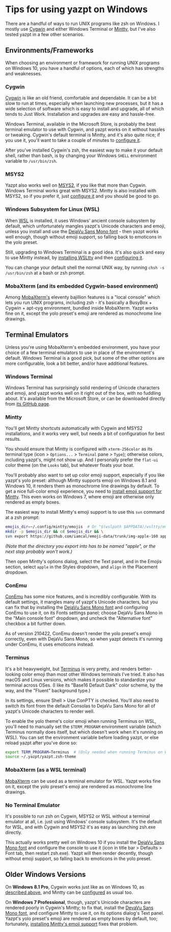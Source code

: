 # Tips for using yazpt on Windows

There are a handful of ways to run UNIX programs like zsh on Windows. I mostly use [Cygwin](https://cygwin.com) and either Windows Terminal or [Mintty](http://mintty.github.io), but I've also tested yazpt in a few other scenarios.


## Environments/Frameworks

When choosing an environment or framework for running UNIX programs on Windows 10, you have a handful of options, each of which has strengths and weaknesses.

### Cygwin

[Cygwin](https://cygwin.com) is like an old friend, comfortable and dependable. It can be a bit slow to run at times, especially when launching new processes, but it has a wide selection of software which is easy to install and upgrade, all of which tends to Just Work. Installation and upgrades are easy and hassle-free.

Windows Terminal, available in the Microsoft Store, is probably the best terminal emulator to use with Cygwin, and yazpt works on it without hassles or tweaking. Cygwin's default terminal is Mintty, and it's also quite nice; if you use it, you'll want to take a couple of minutes to [configure it](#mintty).

After you've installed Cygwin's zsh, the easiest way to make it your default shell, rather than bash, is by changing your Windows `SHELL` environment variable to `/usr/bin/zsh`.

### MSYS2

Yazpt also works well on [MSYS2](https://www.msys2.org), if you like that more than Cygwin. Windows Terminal works great with MSYS2. Mintty is also installed with MSYS2, so if you prefer it, just [configure it](#mintty) and you should be good to go.

### Windows Subsystem for Linux (WSL)

When [WSL](https://docs.microsoft.com/en-us/windows/wsl/) is installed, it uses Windows' ancient console subsystem by default, which unfortunately mangles yazpt's Unicode characters and emoji, unless you install and use the [DejaVu Sans Mono font](https://dejavu-fonts.github.io) - then yazpt works well enough, though without emoji support, so falling back to emoticons in the yolo preset.

Still, upgrading to Windows Terminal is a good idea. It's also quick and easy to use Mintty instead, by [installing WSLtty](https://github.com/mintty/wsltty) and then [configuring it](#mintty).

You can change your default shell the normal UNIX way, by running `chsh -s /usr/bin/zsh` at a bash or zsh prompt.

### MobaXterm (and its embedded Cygwin-based environment)

Among [MobaXterm's](https://mobaxterm.mobatek.net) eleventy bajillion features is a "local console" which lets you run UNIX programs, including zsh - it's basically a BusyBox + Cygwin + apt-cyg environment, bundled inside MobaXterm. Yazpt works fine on it, except the yolo preset's emoji are rendered as monochrome line drawings.


## Terminal Emulators

Unless you're using MobaXterm's embedded environment, you have your choice of a few terminal emulators to use in place of the environment's default. Windows Terminal is a good pick, but some of the other options are more configurable, look a bit better, and/or have additional features.

### Windows Terminal

Windows Terminal has surprisingly solid rendering of Unicode characters and emoji, and yazpt works well on it right out of the box, with no fuddling about. It's available from the Microsoft Store, or can be downloaded directly from [its GitHub page](https://github.com/Microsoft/Terminal).

### Mintty

You'll get Mintty shortcuts automatically with Cygwin and MSYS2 installations, and it works very well, but needs a bit of configuration for best results.

You should ensure that Mintty is configured with `xterm-256color` as its terminal type (icon > `Options...` > `Terminal` pane > `Type`); otherwise colors, including yazpt's, might not show up. And I personally prefer the `flat-ui` color theme (on the `Looks` tab), but whatever floats your boat.

You'll probably also want to set up color emoji support, especially if you like yazpt's yolo preset: although Mintty supports emoji on Windows 8.1 and Windows 10, it renders them as monochrome line drawings by default. To get a nice full-color emoji experience, you need to [install emoji support for Mintty](https://github.com/mintty/mintty/wiki/Tips#emojis). This even works on Windows 7, where emoji are otherwise only rendered as empty boxes.

The easiest way to install Mintty's emoji support is to use this `svn` command at a zsh prompt:

```sh
emojis_dir=~/.config/mintty/emojis  # Or "$(wslpath $APPDATA)/wsltty/emojis" on WSL
mkdir -p $emojis_dir && cd $emojis_dir && \
svn export https://github.com/iamcal/emoji-data/trunk/img-apple-160 apple
```

_(Note that the directory you export into has to be named "apple", or the next step probably won't work.)_

Then open Mintty's options dialog, select the Text panel, and in the Emojis section, select `apple` in the Styles dropdown, and `align` in the Placement dropdown.

### ConEmu

[ConEmu](https://conemu.github.io) has some nice features, and is incredibly configurable. With its default settings, it mangles many of yazpt's Unicode characters, but you can fix that by installing the [DejaVu Sans Mono font](https://dejavu-fonts.github.io) and configuring ConEmu to use it, on its Fonts settings panel; choose DejaVu Sans Mono in the "Main console font" dropdown, and uncheck the "Alternative font" checkbox a bit further down.

As of version 210422, ConEmu doesn't render the yolo preset's emoji correctly, even with DejaVu Sans Mono, so when yazpt detects it's running under ConEmu, it uses emoticons instead.

### Terminus

It's a bit heavyweight, but [Terminus](https://eugeny.github.io/terminus) is very pretty, and renders better-looking color emoji than most other Windows terminals I've tried. It also has macOS and Linux versions, which makes it possible to standardize your terminal across OSes. (I like its "Base16 Default Dark" color scheme, by the way, and the "Fluent" background type.)

In its settings, ensure Shell > Use ConPTY is checked. You'll also need to switch its font from the default Consolas to DejaVu Sans Mono for all of yazpt's Unicode characters to render well.

To enable the yolo theme's color emoji when running Terminus on WSL, you'll need to manually set the `$TERM_PROGRAM` environment variable (which Terminus normally does itself, but which doesn't work when it's running on WSL). You can set the environment variable before loading yazpt, or else reload yazpt after you've done so:

```sh
export TERM_PROGRAM=Terminus  # (Only needed when running Terminus on WSL)
source ~/.yazpt/yazpt.zsh-theme
```

### MobaXterm (as a WSL terminal)

[MobaXterm](https://mobaxterm.mobatek.net) can be used as a terminal emulator for WSL. Yazpt works fine on it, except the yolo preset's emoji are rendered as monochrome line drawings.

### No Terminal Emulator

It's possible to run zsh on Cygwin, MSYS2 or WSL without a terminal emulator at all, i.e. just using Windows' console subsystem. It's the default for WSL, and with Cygwin and MSYS2 it's as easy as launching zsh.exe directly.

This actually works pretty well on Windows 10 if you install the [DejaVu Sans Mono font](https://dejavu-fonts.github.io) and configure the console to use it (icon in title bar > Defaults > Font tab, then restart zsh.exe). Yazpt will then render decently, though without emoji support, so falling back to emoticons in the yolo preset.


## Older Windows Versions

On **Windows 8.1 Pro**, Cygwin works just like as on Windows 10, as [described above](#cygwin), and Mintty can be [configured](#mintty) as usual too.

On **Windows 7 Professional**, though, yazpt's Unicode characters are rendered poorly in Cygwin's Mintty; to fix that, install the [DevaVu Sans Mono font](https://dejavu-fonts.github.io), and configure Mintty to use it, on its options dialog's Text panel. Yazpt's yolo preset's emoji are rendered as empty boxes by default, too; fortunately, [installing Mintty's emoji support](#mintty) fixes that problem.

